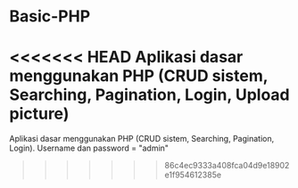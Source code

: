 Basic-PHP
=========

<<<<<<< HEAD
Aplikasi dasar menggunakan PHP (CRUD sistem, Searching, Pagination, Login, Upload picture)
=======
Aplikasi dasar menggunakan PHP (CRUD sistem, Searching, Pagination, Login). Username dan password = "admin"
>>>>>>> 86c4ec9333a408fca04d9e18902e1f954612385e

